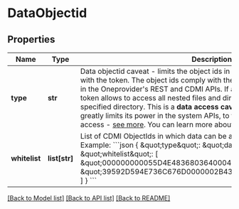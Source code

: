 # DataObjectid

## Properties
Name | Type | Description | Notes
------------ | ------------- | ------------- | -------------
**type** | **str** | Data objectid caveat - limits the object ids in which data can be accessed with the token. The object ids comply with the CDMI format and can be used in the Oneprovider&#x27;s REST and CDMI APIs. If a directory object id is given, the token allows to access all nested files and directories starting from the specified directory.  This is a **data access caveat** - if added to a token, it greatly limits its power in the system APIs, to the minimum required for data access - [see more](https://onedata.org/#/home/documentation/doc/using_onedata/tokens[data-access-caveats].html).  You can learn more about token caveats [here](https://onedata.org/#/home/documentation/doc/using_onedata/tokens[token-caveats].html).  | [optional] 
**whitelist** | **list[str]** | List of CDMI ObjectIds in which data can be accessed using the token.  Example: &#x60;&#x60;&#x60;json   {     \&quot;type\&quot;: \&quot;data.objectid\&quot;,     \&quot;whitelist\&quot;: [       \&quot;000000000055D4E4836803640004677569646D000000167\&quot;,       \&quot;39592D594E736C676D0000002B43592D347247454C535F6\&quot;     ]   } &#x60;&#x60;&#x60;  | [optional] 

[[Back to Model list]](../README.md#documentation-for-models) [[Back to API list]](../README.md#documentation-for-api-endpoints) [[Back to README]](../README.md)

